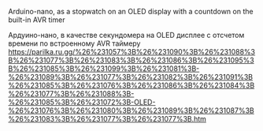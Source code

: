 Arduino-nano, as a stopwatch on an OLED display with a countdown on the built-in AVR timer

Ардуино-нано, в качестве секундомера на OLED дисплее c отсчетом времени по встроенному AVR таймеру
https://parilka.ru.gg/%26%231057%3B%26%231090%3B%26%231088%3B%26%231077%3B%26%231083%3B%26%231086%3B%26%231095%3B%26%231085%3B%26%231099%3B%26%231081%3B-%26%231089%3B%26%231077%3B%26%231082%3B%26%231091%3B%26%231085%3B%26%231076%3B%26%231086%3B%26%231084%3B%26%231077%3B%26%231088%3B-%26%231085%3B%26%231072%3B-OLED-%26%231076%3B%26%231080%3B%26%231089%3B%26%231087%3B%26%231083%3B%26%231077%3B%26%231077%3B.htm
